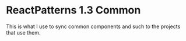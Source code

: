 # ReactPatterns 1.3 Common

This is what I use to sync common components and such to the projects that use them.
